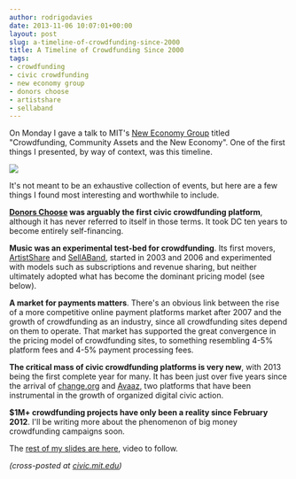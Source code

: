 ```yaml
---
author: rodrigodavies
date: 2013-11-06 10:07:01+00:00
layout: post
slug: a-timeline-of-crowdfunding-since-2000
title: A Timeline of Crowdfunding Since 2000
tags:
- crowdfunding
- civic crowdfunding
- new economy group
- donors choose
- artistshare
- sellaband
---
```


On Monday I gave a talk to MIT's [New Economy Group](http://neweconomymit.wordpress.com/media-archive/) titled "Crowdfunding, Community Assets and the New Economy". One of the first things I presented, by way of context, was this timeline.

<img src="/blog/img/cf_timeline.png" class="largeimg">

It's not meant to be an exhaustive collection of events, but here are a few things I found most interesting and worthwhile to include.

**[Donors Choose](http://www.donorschoose.org/) was arguably the first civic crowdfunding platform**, although it has never referred to itself in those terms. It took DC ten years to become entirely self-financing.   

**Music was an experimental test-bed for crowdfunding**. Its first movers, [ArtistShare](http://www.artistshare.com) and [SellABand](http://www.sellaband.com), started in 2003 and 2006 and experimented with models such as subscriptions and revenue sharing, but neither ultimately adopted what has become the dominant pricing model (see below). 

**A market for payments matters**. There's an obvious link between the rise of a more competitive online payment platforms market after 2007 and the growth of crowdfunding as an industry, since all crowdfunding sites depend on them to operate. That market has supported the great convergence in the pricing model of crowdfunding sites, to something resembling 4-5% platform fees and 4-5% payment processing fees.

**The critical mass of civic crowdfunding platforms is very new**, with 2013 being the first complete year for many. It has been just over five years since the arrival of [change.org](http://change.org) and [Avaaz](http://www.avaaz.org), two platforms that have been instrumental in the growth of organized digital civic action.

**$1M+ crowdfunding projects have only been a reality since February 2012**. I'll be writing more about the phenomenon of big money crowdfunding campaigns soon.

The [rest of my slides are here](/blog/civic-crowdfunding/neg_slides.pdf), video to follow.

_(cross-posted at [civic.mit.edu](http://civic.mit.edu/blog/rodrigodavies/a-timeline-of-crowdfunding-since-2000))_